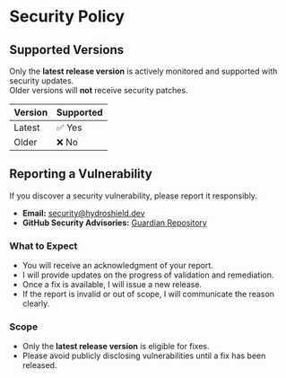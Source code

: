 # Security Policy

## Supported Versions

Only the **latest release version** is actively monitored and supported with security updates.  
Older versions will **not** receive security patches.

| Version   | Supported |
| --------- | ---------- |
| Latest    | ✅ Yes     |
| Older     | ❌ No      |

## Reporting a Vulnerability

If you discover a security vulnerability, please report it responsibly.

- **Email:** [security@hydroshield.dev](mailto:security@hydroshield.dev)  
- **GitHub Security Advisories:** [Guardian Repository](https://github.com/HydroshieldMKII/Guardian/security/advisories)

### What to Expect
- You will receive an acknowledgment of your report.  
- I will provide updates on the progress of validation and remediation.  
- Once a fix is available, I will issue a new release.  
- If the report is invalid or out of scope, I will communicate the reason clearly.  

### Scope
- Only the **latest release version** is eligible for fixes.  
- Please avoid publicly disclosing vulnerabilities until a fix has been released.  
